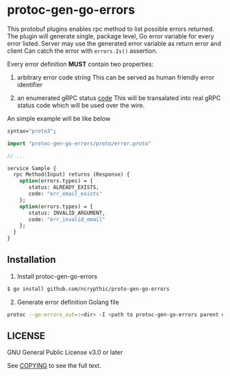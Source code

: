# protoc-gen-go-errors

This protobuf plugins enables rpc method to list possible errors returned. The
plugin will generate single, package level, Go error variable for every error
listed. Server may use the generated error variable as return error and client
Can catch the error with `errors.Is()` assertion.

Every error definition **MUST** contain two properties:

1. arbitrary error code string
   This can be served as human friendly error identifier

2. an enumerated gRPC status [code](https://www.grpc.io/docs/guides/error/#error-status-codes)
   This will be transalated into real gRPC status code which will be used over the wire.

An simple example will be like below

```protobuf
syntax="proto3";

import "protoc-gen-go-errors/proto/error.proto"

// ...

service Sample {
  rpc Method(Input) returns (Response) {
    option(errors.types) = {
       status: ALREADY_EXISTS,
       code: "err_email_exists"
    };
    option(errors.types) = {
       status: INVALID_ARGUMENT,
       code: "err_invalid_email"
    };
  }
}
```

## Installation

1. Install protoc-gen-go-errors

```sh
$ go install github.com/ncrypthic/proto-gen-go-errors
```

2. Generate error definition Golang file

```sh
protoc --go-errors_out=:<dir> -I <path to protoc-gen-go-errors parent dir> -I <path to proto file directory> <proto_file_name>
```

## LICENSE

GNU General Public License v3.0 or later

See [COPYING](COPYING) to see the full text.
